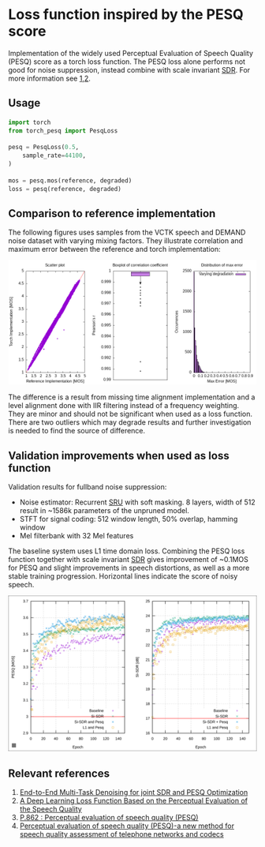 # Loss function inspired by the PESQ score

Implementation of the widely used Perceptual Evaluation of Speech Quality (PESQ) score as a torch loss function. The PESQ loss alone performs not good for noise suppression, instead combine with scale invariant [SDR](https://arxiv.org/abs/1811.02508). For more information see [1],[2].

## Usage

```python
import torch
from torch_pesq import PesqLoss

pesq = PesqLoss(0.5,
    sample_rate=44100, 
)

mos = pesq.mos(reference, degraded)
loss = pesq(reference, degraded)
```

## Comparison to reference implementation

The following figures uses samples from the VCTK speech and DEMAND noise dataset with varying mixing factors. They illustrate correlation and maximum error between the reference and torch implementation:

![Correlation](figures/compare_reference.png)

The difference is a result from missing time alignment implementation and a level alignment done with IIR filtering instead of a frequency weighting. They are minor and should not be significant when used as a loss function. There are two outliers which may degrade results and further investigation is needed to find the source of difference.

## Validation improvements when used as loss function

Validation results for fullband noise suppression:
 - Noise estimator: Recurrent [SRU](https://github.com/asappresearch/sru) with soft masking. 8 layers, width of 512 result in ~1586k parameters of the unpruned model.
 - STFT for signal coding: 512 window length, 50% overlap, hamming window
 - Mel filterbank with 32 Mel features

The baseline system uses L1 time domain loss. Combining the PESQ loss function together with scale invariant [SDR](https://arxiv.org/abs/1811.02508) gives improvement of ~0.1MOS for PESQ and slight improvements in speech distortions, as well as a more stable training progression. Horizontal lines indicate the score of noisy speech.

![Validation comparison](validation.svg)

## Relevant references
1. [End-to-End Multi-Task Denoising for joint SDR and PESQ Optimization](https://arxiv.org/abs/1901.09146)
2. [A Deep Learning Loss Function Based on the Perceptual Evaluation of the Speech Quality](https://ieeexplore.ieee.org/document/8468124)
3. [P.862 : Perceptual evaluation of speech quality (PESQ)](https://www.itu.int/rec/T-REC-P.862)
4. [Perceptual evaluation of speech quality (PESQ)-a new method for speech quality assessment of telephone networks and codecs](https://ieeexplore.ieee.org/document/941023)

[1]: https://arxiv.org/abs/1901.09146
[2]: https://ieeexplore.ieee.org/document/8468124
[3]: https://www.itu.int/rec/T-REC-P.862
[4]: https://ieeexplore.ieee.org/document/941023

